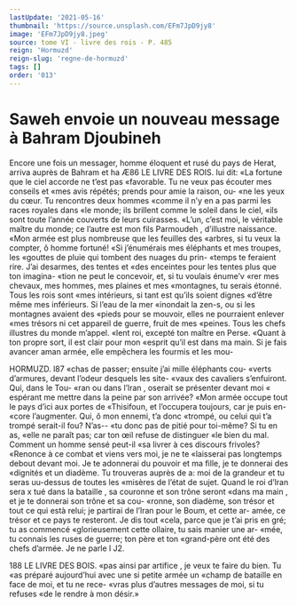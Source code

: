 ```yaml
---
lastUpdate: '2021-05-16'
thumbnail: 'https://source.unsplash.com/EFm7JpD9jy8'
image: 'EFm7JpD9jy8.jpeg'
source: tome VI - livre des rois - P. 485
reign: 'Hormuzd'
reign-slug: 'regne-de-hormuzd'
tags: []
order: '013'
---
```


# Saweh envoie un nouveau message à Bahram Djoubineh

Encore une fois un messager, homme éloquent et rusé du pays de Herat, arriva auprès de Bahram et
ha
Æ86 LE LIVRE DES ROIS.
lui dit: «La fortune que le ciel accorde ne t’est pas «favorable. Tu ne veux pas écouter mes conseils et «mes avis répétés; prends pour amie la raison, ou-
«ne les yeux du cœur. Tu rencontres deux hommes «comme il n’y en a pas parmi les races royales dans «le monde; ils brillent comme le soleil dans le ciel, «ils sont toute l’année couverts de leurs cuirasses. «L’un, c’est moi, le véritable maître du monde;
ce l’autre est mon fils Parmoudeh , d’illustre naissance. «Mon armée est plus nombreuse que les feuilles des «arbres, si tu veux la compter, ô homme fortuné!
«Si j’énumérais mes éléphants et mes troupes, les
«gouttes de pluie qui tombent des nuages du prin- «temps te feraient rire. J’ai desarmes, des tentes et «des enceintes pour les tentes plus que ton imagina- «tion ne peut le concevoir, et, si tu voulais énume’v
«rer mes chevaux, mes hommes, mes plaines et mes «montagnes, tu serais étonné. Tous les rois sont «mes intérieurs, si tant est qu’ils soient dignes «d’être même mes inférieurs. Si l’eau de la mer
«inondait la zen-s, ou si les montagnes avaient des «pieds pour se mouvoir, elles ne pourraient enlever «mes trésors ni cet appareil de guerre, fruit de mes «peines. Tous les chefs illustres du monde m’appel. «lent roi, excepté ton maître en Perse.
«Quant à ton propre sort, il est clair pour mon «esprit qu’il est dans ma main. Si je fais avancer aman armée, elle empêchera les fourmis et les mou-

HORMUZD. l87 «chas de passer; ensuite j’ai mille éléphants cou-
«verts d’armures, devant l’odeur desquels les site- «vaux des cavaliers s’enfuiront. Qui, dans le Tou- «ran ou dans l’lran , oserait se présenter devant moi
« espérant me mettre dans la peine par son arrivée? «Mon armée occupe tout le pays d’ici aux portes de «Thisifoun, et l’occupera toujours, car je puis en- «core l’augmenter. Qui, ô mon ennemi, t’a donc «trompé, ou celui qui t’a trompé serait-il fou? N’as--
«tu donc pas de pitié pour toi-même? Si tu en as, «elle ne paraît pas; car ton œil refuse de distinguer «le bien du mal. Comment un homme sensé peut-il «sa livrer à ces discours frivoles?
«Renonce à ce combat et viens vers moi, je ne te «laisserai pas longtemps debout devant moi. Je te
adonnerai du pouvoir et ma fille, je te donnerai des «dignités et un diadème. Tu trouveras auprès de
a: moi de la grandeur et tu seras uu-dessus de toutes les «misères de l’état de sujet. Quand le roi d’lran sera
x tué dans la bataille , sa couronne et son trône seront «dans ma main , et je te donnerai son trône et sa cou- «ronne, son diadème, son trésor et tout ce qui està relui; je partirai de l’lran pour le Boum, et cette ar- amée, ce trésor et ce pays te resteront. Je dis tout «cela, parce que je t’ai pris en gré; tu as commencé «glorieusement cette ollaire, tu sais manier une ar- «mée, tu connais les ruses de guerre; ton père et ton «grand-père ont été des chefs d’armée. Je ne parle
l J2.

188 LE LIVRE DES BOIS.
«pas ainsi par artifice , je veux te faire du bien. Tu «as préparé aujourd’hui avec une si petite armée un
«champ de bataille en face de moi, et tu ne rece- «vras plus d’autres messages de moi, si tu refuses
«de le rendre à mon désir.»
